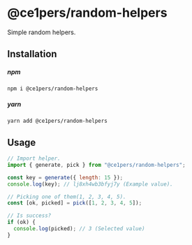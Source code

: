 # @ce1pers/random-helpers

Simple random helpers.

## Installation

##### npm

`npm i @ce1pers/random-helpers`

##### yarn

`yarn add @ce1pers/random-helpers`

## Usage

```javascript
// Import helper.
import { generate, pick } from "@ce1pers/random-helpers";

const key = generate({ length: 15 });
console.log(key); // lj8xh4wb3bfyj7y (Example value).

// Picking one of them(1, 2, 3, 4, 5).
const [ok, picked] = pick([1, 2, 3, 4, 5]);

// Is success?
if (ok) {
  console.log(picked); // 3 (Selected value)
}

```
